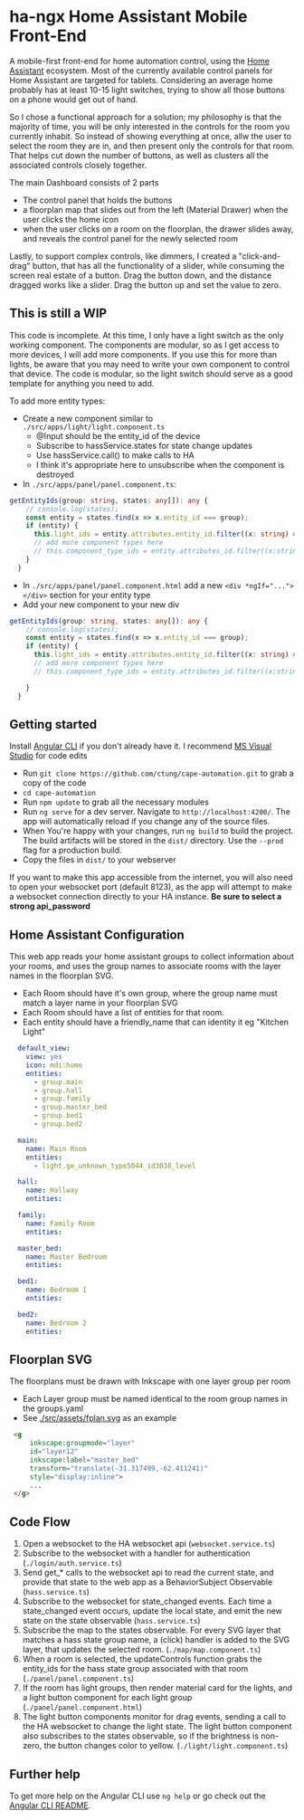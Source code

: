 # ha-ngx Home Assistant Mobile Front-End  

A mobile-first front-end for home automation control, using the [Home Assistant](https://www.home-assistant.io/) ecosystem.  Most of the currently available control panels for Home Assistant are targeted for tablets.  Considering an average home probably has at least 10-15 light switches, trying to show all those buttons on a phone would get out of hand.  

So I chose a functional approach for a solution; my philosophy is that the majority of time, you will be only interested in the controls for the room you currently inhabit.  So instead of showing everything at once, allw the user to select the room they are in, and then present only the controls for that room.  That helps cut down the number of buttons, as well as clusters all the associated controls closely together.

The main Dashboard consists of 2 parts
* The control panel that holds the buttons
* a floorplan map that slides out from the left (Material Drawer) when the user clicks the home icon
* when the user clicks on a room on the floorplan, the drawer slides away, and reveals the control panel for the newly selected room

Lastly, to support complex controls, like dimmers, I created a "click-and-drag" button, that has all the functionality of a slider, while consuming the screen real estate of a button.  Drag the button down, and the distance dragged works like a slider.  Drag the button up and set the value to zero.

## This is still a WIP

This code is incomplete.  At this time, I only have a light switch as the only working component.  The components are modular, so as I get access to more devices, I will add more components.  If you use this for more than lights, be aware that you may need to write your own component to control that device.  The code is modular, so the light switch should serve as a good template for anything you need to add.

To add more entity types:
* Create a new component similar to `./src/apps/light/light.component.ts`
  * @Input should be the entity_id of the device
  * Subscribe to hassService.states for state change updates
  * Use hassService.call() to make calls to HA
  * I think it's appropriate here to unsubscribe when the component is destroyed
* In `./src/apps/panel/panel.component.ts`:
```typescript
getEntityIds(group: string, states: any[]): any {
    // console.log(states);
    const entity = states.find(x => x.entity_id === group);
    if (entity) {
      this.light_ids = entity.attributes.entity_id.filter((x: string) => x.startsWith('light.'));
      // add more component types here
      // this.component_type_ids = entity.attributes_id.filter((x:string) => x.startsWith('component_type'));
    }
  }
```
* In `./src/apps/panel/panel.component.html` add a new `<div *ngIf="..."></div>` section for your entity type
* Add your new component to your new div
```typescript
getEntityIds(group: string, states: any[]): any {
    // console.log(states);
    const entity = states.find(x => x.entity_id === group);
    if (entity) {
      this.light_ids = entity.attributes.entity_id.filter((x: string) => x.startsWith('light.'));
      // add more component types here
      // this.component_type_ids = entity.attributes_id.filter((x:string) => x.startsWith('component_type'));

    }
  }
```

## Getting started

Install [Angular CLI](https://github.com/angular/angular-cli) if you don't already have it. I recommend [MS Visual Studio](https://visualstudio.microsoft.com/vs/) for code edits

* Run `git clone https://github.com/ctung/cape-automation.git` to grab a copy of the code
* `cd cape-automation`
* Run `npm update` to grab all the necessary modules
* Run `ng serve` for a dev server. Navigate to `http://localhost:4200/`. The app will automatically reload if you change any of the source files.
* When You're happy with your changes, run `ng build` to build the project. The build artifacts will be stored in the `dist/` directory. Use the `--prod` flag for a production build.  
* Copy the files in `dist/` to your webserver

If you want to make this app accessible from the internet, you will also need to open your websocket port (default 8123), as the app will attempt to make a websocket connection directly to your HA instance. **Be sure to select a strong api_password**

## Home Assistant Configuration

This web app reads your home assistant groups to collect information about your rooms, and uses the group names to associate rooms with the layer names in the floorplan SVG.

* Each Room should have it's own group, where the group name must match a layer name in your floorplan SVG
* Each Room should have a list of entities for that room.
* Each entity should have a friendly_name that can identity it eg "Kitchen Light"

```yaml
  default_view:
    view: yes
    icon: mdi:home
    entities:
      - group.main
      - group.hall
      - group.family
      - group.master_bed
      - group.bed1
      - group.bed2

  main:
    name: Main Room
    entities:
      - light.ge_unknown_type5044_id3038_level

  hall:
    name: Hallway
    entities:

  family:
    name: Family Room
    entities:

  master_bed:
    name: Master Bedroom
    entities:

  bed1:
    name: Bedroom 1
    entities:

  bed2:
    name: Bedroom 2
    entities:
```

## Floorplan SVG

The floorplans must be drawn with Inkscape with one layer group per room
* Each Layer group must be named identical to the room group names in the groups.yaml
* See [./src/assets/fplan.svg](https://github.com/ctung/cape-automation/blob/master/src/assets/fplan.svg) as an example
```html
 <g
     inkscape:groupmode="layer"
     id="layer12"
     inkscape:label="master_bed"
     transform="translate(-31.317499,-62.411241)"
     style="display:inline">
     ...
 </g>
  ```
## Code Flow

1. Open a websocket to the HA websocket api (`websocket.service.ts`)
2. Subscribe to the websocket with a handler for authentication (`./login/auth.service.ts`)
3. Send get_* calls to the websocket api to read the current state, and provide that state to the web app as a BehaviorSubject Observable (`hass.service.ts`)
4. Subscribe to the websocket for state_changed events.  Each time a state_changed event occurs, update the local state, and emit the new state on the state observable (`hass.service.ts`)
5. Subscribe the map to the states observable.  For every SVG layer that matches a hass state group name, a (click) handler is added to the SVG layer, that updates the selected room. (`./map/map.component.ts`)
6. When a room is selected, the updateControls function grabs the entity_ids for the hass state group associated with that room (`./panel/panel.component.ts`)
7. If the room has light groups, then render material card for the lights, and a light button component for each light group (`./panel/panel.component.html`)
8. The light button components monitor for drag events, sending a call to the HA websocket to change the light state.  The light button component also subscribes to the states observable, so if the brightness is non-zero, the button changes color to yellow. (`./light/light.component.ts`)

## Further help

To get more help on the Angular CLI use `ng help` or go check out the [Angular CLI README](https://github.com/angular/angular-cli/blob/master/README.md).
